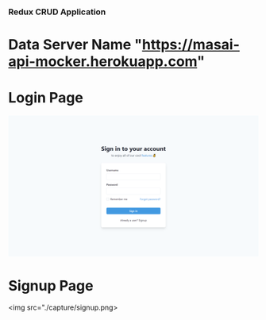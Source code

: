 ### Redux CRUD Application
# Data Server Name "https://masai-api-mocker.herokuapp.com"
# Login Page

<img src="./capture/login.png">

# Signup Page

<img src="./capture/signup.png>